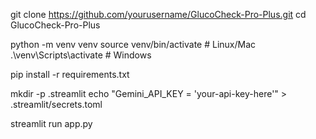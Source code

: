 git clone https://github.com/yourusername/GlucoCheck-Pro-Plus.git
cd GlucoCheck-Pro-Plus

python -m venv venv
source venv/bin/activate  # Linux/Mac
.\venv\Scripts\activate   # Windows

pip install -r requirements.txt

mkdir -p .streamlit
echo "Gemini_API_KEY = 'your-api-key-here'" > .streamlit/secrets.toml

streamlit run app.py